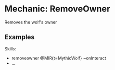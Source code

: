 Mechanic: RemoveOwner
=====================

Removes the wolf's owner

Examples
--------

  Skills:
  - removeowner @MIR{t=MythicWolf} ~onInteract
  - ...
